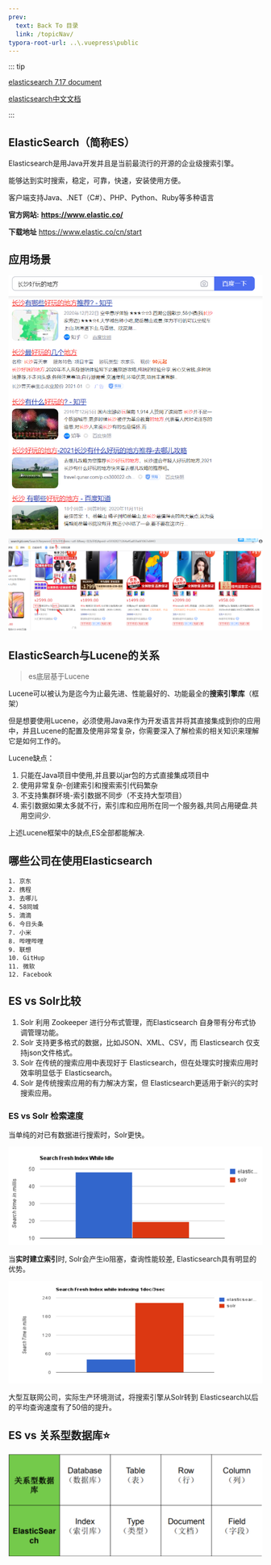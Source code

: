 ```yaml
---
prev:
  text: Back To 目录
  link: /topicNav/
typora-root-url: ..\.vuepress\public
---
```




::: tip

[elasticsearch  7.17 document](https://www.elastic.co/guide/en/elasticsearch/reference/7.17/index.html)

[elasticsearch中文文档](https://www.elastic.co/guide/cn/elasticsearch/guide/current/index.html)

:::

## **ElasticSearch（简称ES）**

Elasticsearch是用Java开发并且是当前最流行的开源的企业级搜索引擎。

能够达到实时搜索，稳定，可靠，快速，安装使用方便。

客户端支持Java、.NET（C#）、PHP、Python、Ruby等多种语言

**官方网站:** **https://www.elastic.co/**

**下载地址** https://www.elastic.co/cn/start



## **应用场景**

![](/images/elasticsearch/3219)

![](/images/elasticsearch/3220.png)



## **ElasticSearch与Lucene的关系**

> es底层基于Lucene

Lucene可以被认为是迄今为止最先进、性能最好的、功能最全的**搜索引擎库**（框架）

但是想要使用Lucene，必须使用Java来作为开发语言并将其直接集成到你的应用中，并且Lucene的配置及使用非常复杂，你需要深入了解检索的相关知识来理解它是如何工作的。

Lucene缺点：

1. 只能在Java项目中使用,并且要以jar包的方式直接集成项目中
2. 使用非常复杂-创建索引和搜索索引代码繁杂
3. 不支持集群环境-索引数据不同步（不支持大型项目）
4. 索引数据如果太多就不行，索引库和应用所在同一个服务器,共同占用硬盘.共用空间少.

上述Lucene框架中的缺点,ES全部都能解决.



## **哪些公司在使用Elasticsearch**

```
1. 京东
2. 携程
3. 去哪儿
4. 58同城
5. 滴滴
6. 今日头条
7. 小米
8. 哔哩哔哩
9. 联想
10. GitHup
11. 微软
12. Facebook
```



## **ES vs Solr比较**

1. Solr 利用 Zookeeper 进行分布式管理，而Elasticsearch 自身带有分布式协调管理功能。 
2. Solr 支持更多格式的数据，比如JSON、XML、CSV，而 Elasticsearch 仅支持json文件格式。 
3. Solr 在传统的搜索应用中表现好于 Elasticsearch，但在处理实时搜索应用时效率明显低于 Elasticsearch。 
4. Solr 是传统搜索应用的有力解决方案，但 Elasticsearch更适用于新兴的实时搜索应用。

### **ES vs Solr 检索速度**

当单纯的对已有数据进行搜索时，Solr更快。

![](/images/elasticsearch/3221.png)

当**实时建立索引**时, Solr会产生io阻塞，查询性能较差, Elasticsearch具有明显的优势。

![](/images/elasticsearch/3222.png)

大型互联网公司，实际生产环境测试，将搜索引擎从Solr转到 Elasticsearch以后的平均查询速度有了50倍的提升。



## **ES vs 关系型数据库**⭐

![](/images/elasticsearch/image-20210501224440651.png)

